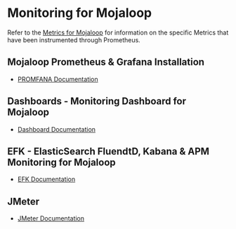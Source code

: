 # Monitoring for Mojaloop

Refer to the [Metrics for Mojaloop](METRICS.md) for information on the specific Metrics that have been instrumented through Prometheus.

## Mojaloop Prometheus & Grafana Installation

- [PROMFANA Documentation](./PROMFANA.md)

## Dashboards - Monitoring Dashboard for Mojaloop

- [Dashboard Documentation](./dashboards/README.md)

## EFK - ElasticSearch FluendtD, Kabana & APM Monitoring for Mojaloop

- [EFK Documentation](./EFK.md)

## JMeter

- [JMeter Documentation](./EFK.md)
